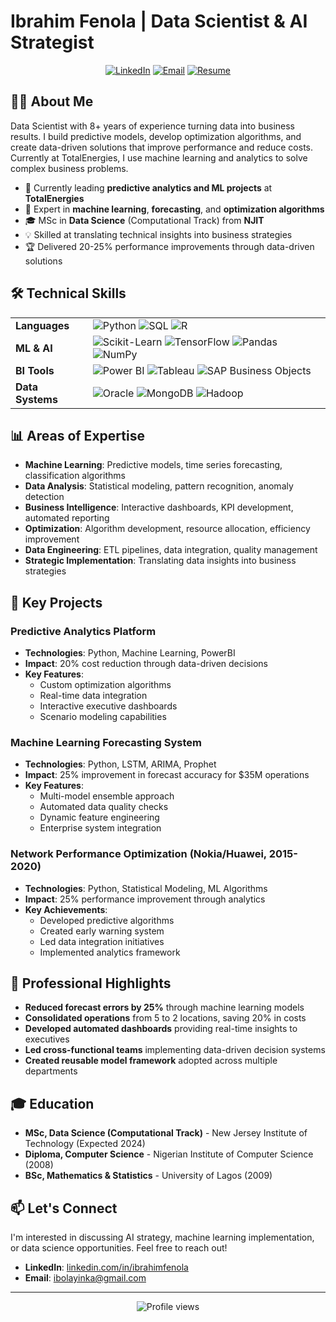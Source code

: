 # Ibrahim Fenola | Data Scientist & AI Strategist

<div align="center">
  
[![LinkedIn](https://img.shields.io/badge/LinkedIn-0077B5?style=for-the-badge&logo=linkedin&logoColor=white)](https://www.linkedin.com/in/ibrahimfenola)
[![Email](https://img.shields.io/badge/Email-D14836?style=for-the-badge&logo=gmail&logoColor=white)](mailto:ibolayinka@gmail.com)
[![Resume](https://img.shields.io/badge/Resume-4285F4?style=for-the-badge&logo=google-drive&logoColor=white)](#)

</div>

## 👨‍💻 About Me

Data Scientist with 8+ years of experience turning data into business results. I build predictive models, develop optimization algorithms, and create data-driven solutions that improve performance and reduce costs. Currently at TotalEnergies, I use machine learning and analytics to solve complex business problems.

- 🔭 Currently leading **predictive analytics and ML projects** at **TotalEnergies**
- 🌱 Expert in **machine learning**, **forecasting**, and **optimization algorithms**
- 🎓 MSc in **Data Science** (Computational Track) from **NJIT**
- 💡 Skilled at translating technical insights into business strategies
- 🏆 Delivered 20-25% performance improvements through data-driven solutions

## 🛠️ Technical Skills

<table>
  <tr>
    <td><strong>Languages</strong></td>
    <td>
      <img src="https://img.shields.io/badge/Python-3776AB?style=flat&logo=python&logoColor=white" alt="Python"/>
      <img src="https://img.shields.io/badge/SQL-4479A1?style=flat&logo=postgresql&logoColor=white" alt="SQL"/>
      <img src="https://img.shields.io/badge/R-276DC3?style=flat&logo=r&logoColor=white" alt="R"/>
    </td>
  </tr>
  <tr>
    <td><strong>ML & AI</strong></td>
    <td>
      <img src="https://img.shields.io/badge/scikit--learn-F7931E?style=flat&logo=scikit-learn&logoColor=white" alt="Scikit-Learn"/>
      <img src="https://img.shields.io/badge/TensorFlow-FF6F00?style=flat&logo=tensorflow&logoColor=white" alt="TensorFlow"/>
      <img src="https://img.shields.io/badge/Pandas-150458?style=flat&logo=pandas&logoColor=white" alt="Pandas"/>
      <img src="https://img.shields.io/badge/NumPy-013243?style=flat&logo=numpy&logoColor=white" alt="NumPy"/>
    </td>
  </tr>
  <tr>
    <td><strong>BI Tools</strong></td>
    <td>
      <img src="https://img.shields.io/badge/Power_BI-F2C811?style=flat&logo=powerbi&logoColor=black" alt="Power BI"/>
      <img src="https://img.shields.io/badge/Tableau-E97627?style=flat&logo=tableau&logoColor=white" alt="Tableau"/>
      <img src="https://img.shields.io/badge/SAP_BO-0FAAFF?style=flat&logo=sap&logoColor=white" alt="SAP Business Objects"/>
    </td>
  </tr>
  <tr>
    <td><strong>Data Systems</strong></td>
    <td>
      <img src="https://img.shields.io/badge/Oracle-F80000?style=flat&logo=oracle&logoColor=white" alt="Oracle"/>
      <img src="https://img.shields.io/badge/MongoDB-47A248?style=flat&logo=mongodb&logoColor=white" alt="MongoDB"/>
      <img src="https://img.shields.io/badge/Hadoop-66CCFF?style=flat&logo=apache-hadoop&logoColor=black" alt="Hadoop"/>
    </td>
  </tr>
</table>

## 📊 Areas of Expertise

- **Machine Learning**: Predictive models, time series forecasting, classification algorithms
- **Data Analysis**: Statistical modeling, pattern recognition, anomaly detection
- **Business Intelligence**: Interactive dashboards, KPI development, automated reporting
- **Optimization**: Algorithm development, resource allocation, efficiency improvement
- **Data Engineering**: ETL pipelines, data integration, quality management
- **Strategic Implementation**: Translating data insights into business strategies

## 🚀 Key Projects

### Predictive Analytics Platform
- **Technologies**: Python, Machine Learning, PowerBI
- **Impact**: 20% cost reduction through data-driven decisions
- **Key Features**:
  - Custom optimization algorithms
  - Real-time data integration
  - Interactive executive dashboards
  - Scenario modeling capabilities

### Machine Learning Forecasting System
- **Technologies**: Python, LSTM, ARIMA, Prophet
- **Impact**: 25% improvement in forecast accuracy for $35M operations
- **Key Features**:
  - Multi-model ensemble approach
  - Automated data quality checks
  - Dynamic feature engineering
  - Enterprise system integration

### Network Performance Optimization (Nokia/Huawei, 2015-2020)
- **Technologies**: Python, Statistical Modeling, ML Algorithms
- **Impact**: 25% performance improvement through analytics
- **Key Achievements**:
  - Developed predictive algorithms
  - Created early warning system
  - Led data integration initiatives
  - Implemented analytics framework

## 📝 Professional Highlights

- **Reduced forecast errors by 25%** through machine learning models
- **Consolidated operations** from 5 to 2 locations, saving 20% in costs
- **Developed automated dashboards** providing real-time insights to executives
- **Led cross-functional teams** implementing data-driven decision systems
- **Created reusable model framework** adopted across multiple departments

## 🎓 Education

- **MSc, Data Science (Computational Track)** - New Jersey Institute of Technology (Expected 2024)
- **Diploma, Computer Science** - Nigerian Institute of Computer Science (2008)
- **BSc, Mathematics & Statistics** - University of Lagos (2009)

## 📫 Let's Connect

I'm interested in discussing AI strategy, machine learning implementation, or data science opportunities. Feel free to reach out!

- **LinkedIn**: [linkedin.com/in/ibrahimfenola](https://www.linkedin.com/in/ibrahimfenola)
- **Email**: [ibolayinka@gmail.com](mailto:ibolayinka@gmail.com)

---

<div align="center">
  <img src="https://komarev.com/ghpvc/?username=fenola&color=brightgreen" alt="Profile views"/>
</div>
